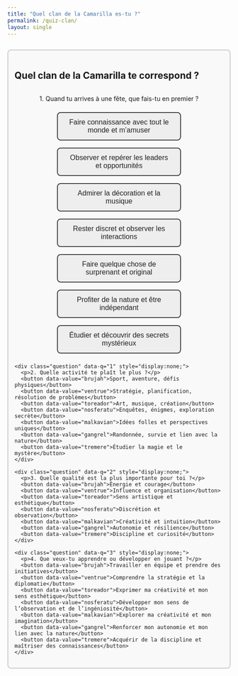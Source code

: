 ```yaml
---
title: "Quel clan de la Camarilla es-tu ?"
permalink: /quiz-clan/
layout: single
---
```


<div id="clan-quiz" style="max-width: 600px; margin: 2em auto; padding: 1em; border: 2px solid #ccc; border-radius: 8px; background: #f9f9f9;">
  <h2>Quel clan de la Camarilla te correspond ?</h2>
  
  <div id="quiz-content">
    <div class="question" data-q="0">
      <p>1. Quand tu arrives à une fête, que fais-tu en premier ?</p>
      <button data-value="brujah">Faire connaissance avec tout le monde et m’amuser</button>
      <button data-value="ventrue">Observer et repérer les leaders et opportunités</button>
      <button data-value="toreador">Admirer la décoration et la musique</button>
      <button data-value="nosferatu">Rester discret et observer les interactions</button>
      <button data-value="malkavian">Faire quelque chose de surprenant et original</button>
      <button data-value="gangrel">Profiter de la nature et être indépendant</button>
      <button data-value="tremere">Étudier et découvrir des secrets mystérieux</button>
    </div>

    <div class="question" data-q="1" style="display:none;">
      <p>2. Quelle activité te plaît le plus ?</p>
      <button data-value="brujah">Sport, aventure, défis physiques</button>
      <button data-value="ventrue">Stratégie, planification, résolution de problèmes</button>
      <button data-value="toreador">Art, musique, création</button>
      <button data-value="nosferatu">Enquêtes, énigmes, exploration secrète</button>
      <button data-value="malkavian">Idées folles et perspectives uniques</button>
      <button data-value="gangrel">Randonnée, survie et lien avec la nature</button>
      <button data-value="tremere">Étudier la magie et le mystère</button>
    </div>

    <div class="question" data-q="2" style="display:none;">
      <p>3. Quelle qualité est la plus importante pour toi ?</p>
      <button data-value="brujah">Énergie et courage</button>
      <button data-value="ventrue">Influence et organisation</button>
      <button data-value="toreador">Sens artistique et esthétique</button>
      <button data-value="nosferatu">Discrétion et observation</button>
      <button data-value="malkavian">Créativité et intuition</button>
      <button data-value="gangrel">Autonomie et résilience</button>
      <button data-value="tremere">Discipline et curiosité</button>
    </div>

    <div class="question" data-q="3" style="display:none;">
      <p>4. Que veux-tu apprendre ou développer en jouant ?</p>
      <button data-value="brujah">Travailler en équipe et prendre des initiatives</button>
      <button data-value="ventrue">Comprendre la stratégie et la diplomatie</button>
      <button data-value="toreador">Exprimer ma créativité et mon sens esthétique</button>
      <button data-value="nosferatu">Développer mon sens de l’observation et de l’ingéniosité</button>
      <button data-value="malkavian">Explorer ma créativité et mon imagination</button>
      <button data-value="gangrel">Renforcer mon autonomie et mon lien avec la nature</button>
      <button data-value="tremere">Acquérir de la discipline et maîtriser des connaissances</button>
    </div>
  </div>

  <div id="quiz-result" style="display:none; margin-top: 1em; padding: 1em; border: 2px solid #aaa; border-radius: 8px; background: #fff;">
    <h3>Ton clan idéal :</h3>
    <p id="result-text"></p>
  </div>
</div>

<script>
(function(){
  const buttons = document.querySelectorAll('#clan-quiz button');
  const answers = [];
  buttons.forEach(btn => {
    btn.addEventListener('click', function() {
      const questionDiv = this.parentElement;
      const qIndex = parseInt(questionDiv.getAttribute('data-q'));
      answers[qIndex] = this.getAttribute('data-value');

      // Passer à la question suivante
      questionDiv.style.display = 'none';
      const nextQ = document.querySelector(`.question[data-q="${qIndex + 1}"]`);
      if(nextQ){
        nextQ.style.display = 'block';
      } else {
        showResult();
      }
    });
  });

  function showResult(){
    const counts = {};
    answers.forEach(ans => counts[ans] = (counts[ans] || 0) + 1);
    let max = 0, clan = '';
    for(const c in counts){
      if(counts[c] > max){ max = counts[c]; clan = c; }
    }

    const descriptions = {
      brujah: "💪 **Brujah** : Tu es dynamique et audacieux ! Ce clan t’aidera à développer la collaboration, le courage et la capacité à relever des défis en équipe.",
      ventrue: "🧠 **Ventrue** : Tu es stratégique et observateur. Ce clan t’enseignera l’organisation, la diplomatie et la gestion d’influences.",
      toreador: "🎨 **Toreador** : Tu es créatif et sensible à l’esthétique. Ce clan favorise le sens artistique, l’expression et l’inspiration.",
      nosferatu: "🕵️ **Nosferatu** : Tu es discret et observateur. Ce clan t’encourage à développer l’ingéniosité, l’observation et la résolution de mystères.",
      malkavian: "🤪 **Malkavian** : Tu es intuitif et original ! Ce clan t’aidera à développer ta créativité mentale, ton sens de l’originalité et ta perception du monde différemment.",
      gangrel: "🌿 **Gangrel** : Tu es indépendant et proche de la nature. Ce clan favorise l’autonomie, la résilience et le lien avec l’environnement.",
      tremere: "🔮 **Tremere** : Tu es studieux et mystique. Ce clan t’apprendra la discipline, l’étude et la maîtrise de connaissances spécialisées."
    };

    document.getElementById('result-text').innerHTML = descriptions[clan];
    document.getElementById('quiz-result').style.display = 'block';
  }
})();
</script>
<style>
  #clan-quiz button {
    display: inline-block;
    width: 100%;          /* Tous les boutons prennent toute la largeur de leur conteneur */
    max-width: 280px;     /* Limite la largeur sur grand écran */
    padding: 12px 20px;   /* Hauteur uniforme */
    margin: 8px auto;     /* Espacement entre boutons */
    border: 2px solid #444;
    border-radius: 8px;
    background-color: #eee;
    color: #222;
    font-size: 16px;
    cursor: pointer;
    text-align: center;
    transition: all 0.2s ease;
    box-sizing: border-box;
  }

  #clan-quiz button:hover {
    background-color: #444;
    color: #fff;
    transform: scale(1.05);
  }

  /* Centrer les boutons dans leur conteneur */
  .question {
    display: flex;
    flex-direction: column;
    align-items: center;
  }

  /* Assurer une uniformité sur petits écrans */
  @media (max-width: 480px) {
    #clan-quiz button {
      font-size: 14px;
      padding: 10px 16px;
    }
  }
</style>